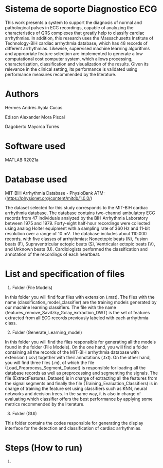 # Sistema de soporte Diagnostico ECG
This work presents a system to support the diagnosis of normal and pathological pulses in ECG recordings, capable of analyzing the characteristics of QRS complexes that greatly help to classify cardiac arrhythmias. In addition, this research uses the Massachusetts Institute of Technology-BIH cardiac arrhythmia database, which has 48 records of different arrhythmias. Likewise, supervised machine learning algorithms and appropriate feature selection are implemented to generate a low computational cost computer system, which allows processing, characterization, classification and visualization of the results. Given its relevance in the clinical setting, its performance is validated using performance measures recommended by the literature.


# Authors
Hermes Andrés Ayala Cucas

Edison Alexander Mora Piscal

Dagoberto Mayorca Torres

# Software used
MATLAB R2021a

# Database used
MIT-BIH Arrhythmia Database - PhysioBank ATM: (https://physionet.org/content/mitdb/1.0.0/)

The dataset selected for this study corresponds to the MIT-BIH cardiac arrhythmia database. The database contains two-channel ambulatory ECG records from 47 individuals analyzed by the BIH Arrhythmia Laboratory between 1975 and 1979. Forty-eight half-hour recordings were collected using analog Holter equipment with a sampling rate of 360 Hz and 11-bit resolution over a range of 10 mV. The database includes about 110.000 records, with five classes of arrhythmias: Nonectopic beats (N), Fusion beats (F), Supraventricular ectopic beats (S), Ventricular ectopic beats (V), and Unknown beats (U). Cardiologists performed the classification and annotation of the recordings of each heartbeat. 


# List and specification of files
1) Folder (File Models)

In this folder you will find four files with extension (.mat). The files with the name (classification_model_classifier) are the training models generated by our machine learning classifiers. The file with the name (features_remove_Savitzky_Golay_extraction_DWT) is the set of features extracted from all ECG records previously labeled with each arrhythmia class.

2) Folder (Generate_Learning_model)

In this folder you will find the files responsible for generating all the models found in the folder (File Models). On the one hand, you will find a folder containing all the records of the MIT-BIH arrhythmia database with extension (.csv) together with their annotations (.txt).
On the other hand, you will find three files (.m), of which the file (Load_Preprocess_Segment_Dataset) is responsible for loading all the database records as well as preprocessing and segmenting the signals. The file (ExtractFeatures_Dataset) is in charge of extracting all the features from the signal segments and finally the file (Training_Evaluation_Classifiers) is in charge of training the feature set using classifiers such as KNN, neural networks and decision trees. In the same way, it is also in charge of evaluating which classifier offers the best performance by applying some metrics recommended by the literature.

3) Folder (GUI)

This folder contains the codes responsible for generating the display interface for the detection and classification of cardiac arrhythmias. 

# Steps (How to run)

1) 

